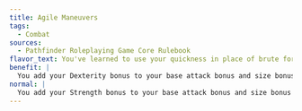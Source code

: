 ```yaml
---
title: Agile Maneuvers
tags:
  - Combat
sources:
  - Pathfinder Roleplaying Game Core Rulebook
flavor_text: You've learned to use your quickness in place of brute force when performing combat maneuvers.
benefit: |
  You add your Dexterity bonus to your base attack bonus and size bonus when determining your Combat Maneuver Bonus instead of your Strength bonus.
normal: |
  You add your Strength bonus to your base attack bonus and size bonus when determining your Combat Maneuver Bonus.
---
```


